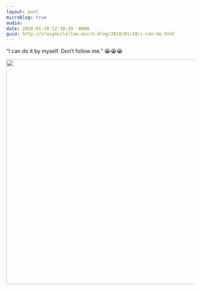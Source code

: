```yaml
---
layout: post
microblog: true
audio: 
date: 2018-01-20 12:38:39 -0600
guid: http://craigmcclellan.micro.blog/2018/01/20/i-can-do.html
---
```

“I can do it by myself. Don’t follow me.” 😭😭😭

<img src="http://craigmcclellan.com/uploads/2018/b83ec680f5.jpg" width="599" height="600" />
